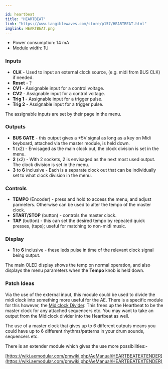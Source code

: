 ```yaml
---

id: heartbeat
title: "HEARTBEAT"
link: "https://www.tangiblewaves.com/store/p157/HEARTBEAT.html"
imglink: HEARTBEAT.png
---
```





*   Power consumption: 14 mA
*   Module width: 1U

### Inputs

*   **CLK** - Used to input an external clock source, (e.g. midi from BUS CLK) if needed.
*   **Reset** - ?
*   **CV1** - Assignable input for a control voltage.
*   **CV2** - Assignable input for a control voltage.
*   **Trig 1** - Assignable input for a trigger pulse.
*   **Trig 2** - Assignable input for a trigger pulse.

The assignable inputs are set by their page in the menu.

### Outputs

*   **BUS GATE** - this output gives a +5V signal as long as a key on Midi keyboard, attached via the master module, is held down.
*   **1** (x2) - Envisaged as the main clock out, the clock division is set in the menu.
*   **2** (x2) - With 2 sockets, 2 is envisaged as the next most used output. The clock division is set in the menu.
*   **3** to **6** inclusive - Each is a separate clock out that can be individually set to what clock division in the menu.

### Controls

*   **TEMPO** (Encoder) - press and hold to access the menu, and adjust parmeters. Otherwise can be used to alter the tempo of the master clock.
*   **START/STOP** (button) - controls the master clock.
*   **TAP** (button) - this can set the desired tempo by repeated quick presses, (taps); useful for matching to non-midi music.

### Display

*   **1** to **6** inclusive - these leds pulse in time of the relevant clock signal being output.

The main OLED display shows the temp on normal operation, and also displays the menu parameters when the **Tempo** knob is held down.

### Patch Ideas

Via the use of the external input, this module could be used to divide the midi clock into something more useful for the AE. There is a specific module for this however, the [Midiclock Divider](https://wiki.aemodular.com/pmwiki.php/AeManual/BEATDIVIDER). This frees up the Heartbeat to be the master clock for any attached sequencers etc. You may want to take an output from the Midiclock divider into the Heartbeat as well.

The use of a master clock that gives up to 6 different outputs means you could have up to 6 different rhythms/patterns in your drum sounds, sequencers etc.

There is an extender module which gives the use more possibilities:-

[https://wiki.aemodular.com/pmwiki.php/AeManual/HEARTBEATEXTENDER](https://wiki.aemodular.com/pmwiki.php/AeManual/HEARTBEATEXTENDER)





